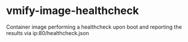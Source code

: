 # vmify-image-healthcheck
Container image performing a healthcheck upon boot and reporting the results via ip:80/healthcheck.json
